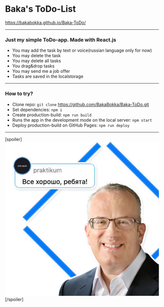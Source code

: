 # Baka's ToDo-List

 https://bakabokka.github.io/Baka-ToDo/


****

### Just my simple ToDo-app. Made with React.js

* You may add the task by text or voice(russian language only for now)
* You may delete the task
* You may delete all tasks
* You drag&drop tasks
* You may send me a job offer
* Tasks are saved in the localstorage

****


### How to try?
* Clone repo: `git clone`  https://github.com/BakaBokka/Baka-ToDo.git
* Set dependencies: `npm i`
* Create production-build: `npm run build`
* Runs the app in the development mode on the local server: `npm start`
* Deploy production-build on GitHub Pages: `npm run deploy`

****
[spoiler]
![Everything’s Gonna Be Alright](./src/images/eich.png)
[/spoiler]
